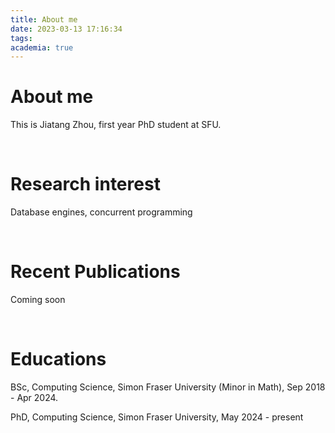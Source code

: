 ```yaml
---
title: About me
date: 2023-03-13 17:16:34
tags:
academia: true
---
```




# About me

This is Jiatang Zhou, first year PhD student at SFU.


<br>

# Research interest

Database engines, concurrent programming

<br>

# Recent Publications

Coming soon

<br>

# Educations

BSc, Computing Science, Simon Fraser University (Minor in Math), Sep 2018 - Apr 2024.

PhD, Computing Science, Simon Fraser University, May 2024 - present